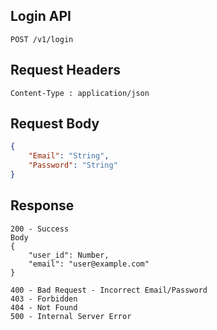 ## Login API
```
POST /v1/login
```

## Request Headers
```
Content-Type : application/json
```
   
## Request Body
``` json 
{
    "Email": "String",
    "Password": "String"
}
```
## Response
```
200 - Success
Body
{
    "user_id": Number,
    "email": "user@example.com"
}

400 - Bad Request - Incorrect Email/Password
403 - Forbidden
404 - Not Found
500 - Internal Server Error
